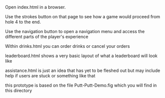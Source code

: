 Open index.html in a browser. 

Use the strokes button on that page to see how a game would proceed from hole 4 to the end.

Use the navigation button to open a navigation menu and access the different parts of the player's experience

Within drinks.html you can order drinks or cancel your orders

leaderboard.html shows a very basic layout of what a leaderboard will look like

assistance.html is just an idea that has yet to be fleshed out but may include help if users are stuck or something like that

this prototype is based on the file Putt-Putt-Demo.fig which you will find in this directory